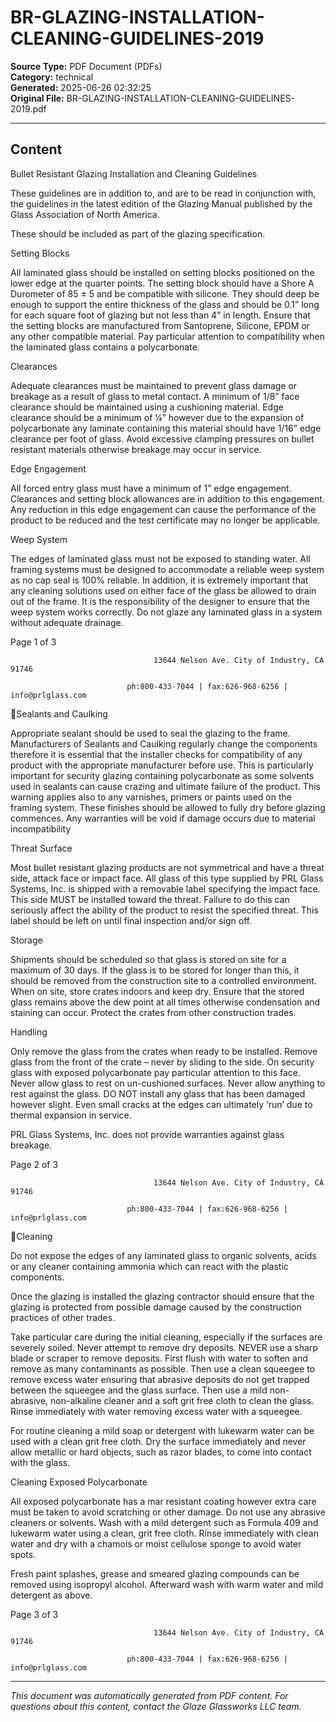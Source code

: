﻿# BR-GLAZING-INSTALLATION-CLEANING-GUIDELINES-2019

**Source Type:** PDF Document (PDFs)  
**Category:** technical  
**Generated:** 2025-06-26 02:32:25  
**Original File:** BR-GLAZING-INSTALLATION-CLEANING-GUIDELINES-2019.pdf

---

## Content

Bullet Resistant Glazing Installation and Cleaning Guidelines


These guidelines are in addition to, and are to be read in conjunction with, the guidelines in the latest edition
of the Glazing Manual published by the Glass Association of North America.

These should be included as part of the glazing specification.



Setting Blocks

All laminated glass should be installed on setting blocks positioned on the lower edge at the quarter points.
The setting block should have a Shore A Durometer of 85 ± 5 and be compatible with silicone. They should
deep be enough to support the entire thickness of the glass and should be 0.1” long for each square foot of
glazing but not less than 4” in length. Ensure that the setting blocks are manufactured from Santoprene,
Silicone, EPDM or any other compatible material. Pay particular attention to compatibility when the
laminated glass contains a polycarbonate.

Clearances

Adequate clearances must be maintained to prevent glass damage or breakage as a result of glass to metal
contact. A minimum of 1/8” face clearance should be maintained using a cushioning material. Edge clearance
should be a minimum of ¼” however due to the expansion of polycarbonate any laminate containing this
material should have 1/16” edge clearance per foot of glass. Avoid excessive clamping pressures on bullet
resistant materials otherwise breakage may occur in service.

Edge Engagement

All forced entry glass must have a minimum of 1” edge engagement. Clearances and setting block allowances
are in addition to this engagement. Any reduction in this edge engagement can cause the performance of
the product to be reduced and the test certificate may no longer be applicable.

Weep System

The edges of laminated glass must not be exposed to standing water. All framing systems must be designed
to accommodate a reliable weep system as no cap seal is 100% reliable. In addition, it is extremely important
that any cleaning solutions used on either face of the glass be allowed to drain out of the frame. It is the
responsibility of the designer to ensure that the weep system works correctly. Do not glaze any laminated
glass in a system without adequate drainage.




Page 1 of 3

                                    13644 Nelson Ave. City of Industry, CA 91746

                              ph:800‐433‐7044 | fax:626‐968‐6256 | info@prlglass.com
Sealants and Caulking

Appropriate sealant should be used to seal the glazing to the frame. Manufacturers of Sealants and Caulking
regularly change the components therefore it is essential that the installer checks for compatibility of any
product with the appropriate manufacturer before use. This is particularly important for security glazing
containing polycarbonate as some solvents used in sealants can cause crazing and ultimate failure of the
product. This warning applies also to any varnishes, primers or paints used on the framing system. These
finishes should be allowed to fully dry before glazing commences. Any warranties will be void if damage
occurs due to material incompatibility



Threat Surface

Most bullet resistant glazing products are not symmetrical and have a threat side, attack face or impact face.
All glass of this type supplied by PRL Glass Systems, Inc. is shipped with a removable label specifying the
impact face. This side MUST be installed toward the threat. Failure to do this can seriously affect the ability
of the product to resist the specified threat. This label should be left on until final inspection and/or sign off.



Storage

Shipments should be scheduled so that glass is stored on site for a maximum of 30 days. If the glass is to be
stored for longer than this, it should be removed from the construction site to a controlled environment.
When on site, store crates indoors and keep dry. Ensure that the stored glass remains above the dew point
at all times otherwise condensation and staining can occur. Protect the crates from other construction
trades.



Handling

Only remove the glass from the crates when ready to be installed. Remove glass from the front of the crate –
never by sliding to the side. On security glass with exposed polycarbonate pay particular attention to this
face. Never allow glass to rest on un-cushioned surfaces. Never allow anything to rest against the glass. DO
NOT install any glass that has been damaged however slight. Even small cracks at the edges can ultimately
‘run’ due to thermal expansion in service.

PRL Glass Systems, Inc. does not provide warranties against glass breakage.




Page 2 of 3

                                    13644 Nelson Ave. City of Industry, CA 91746

                              ph:800‐433‐7044 | fax:626‐968‐6256 | info@prlglass.com
Cleaning

Do not expose the edges of any laminated glass to organic solvents, acids or any cleaner containing ammonia
which can react with the plastic components.

Once the glazing is installed the glazing contractor should ensure that the glazing is protected from possible
damage caused by the construction practices of other trades.

Take particular care during the initial cleaning, especially if the surfaces are severely soiled. Never attempt to
remove dry deposits. NEVER use a sharp blade or scraper to remove deposits. First flush with water to soften
and remove as many contaminants as possible. Then use a clean squeegee to remove excess water ensuring
that abrasive deposits do not get trapped between the squeegee and the glass surface. Then use a mild non-
abrasive, non-alkaline cleaner and a soft grit free cloth to clean the glass. Rinse immediately with water
removing excess water with a squeegee.

For routine cleaning a mild soap or detergent with lukewarm water can be used with a clean grit free cloth.
Dry the surface immediately and never allow metallic or hard objects, such as razor blades, to come into
contact with the glass.



Cleaning Exposed Polycarbonate

All exposed polycarbonate has a mar resistant coating however extra care must be taken to avoid scratching
or other damage. Do not use any abrasive cleaners or solvents. Wash with a mild detergent such as Formula
409 and lukewarm water using a clean, grit free cloth. Rinse immediately with clean water and dry with a
chamois or moist cellulose sponge to avoid water spots.

Fresh paint splashes, grease and smeared glazing compounds can be removed using isopropyl alcohol.
Afterward wash with warm water and mild detergent as above.




Page 3 of 3

                                    13644 Nelson Ave. City of Industry, CA 91746

                              ph:800‐433‐7044 | fax:626‐968‐6256 | info@prlglass.com

---

*This document was automatically generated from PDF content. For questions about this content, contact the Glaze Glassworks LLC team.*
